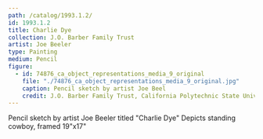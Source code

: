 ```yaml
---
path: /catalog/1993.1.2/
id: 1993.1.2
title: Charlie Dye
collection: J.O. Barber Family Trust
artist: Joe Beeler
type: Painting
medium: Pencil
figure:
  - id: 74876_ca_object_representations_media_9_original
    file: "./74876_ca_object_representations_media_9_original.jpg"
    caption: Pencil sketch by artist Joe Beel
    credit: J.O. Barber Family Trust, California Polytechnic State University\nThe images associated with the objects on this website are protected under United States copyright laws. We are pleased to share these materials as an educational resource for the public for non-commercial, educational and personal use only, or for fair use as defined by law. 
---
```

Pencil sketch by artist Joe Beeler titled "Charlie Dye" Depicts standing cowboy, framed
19"x17"
